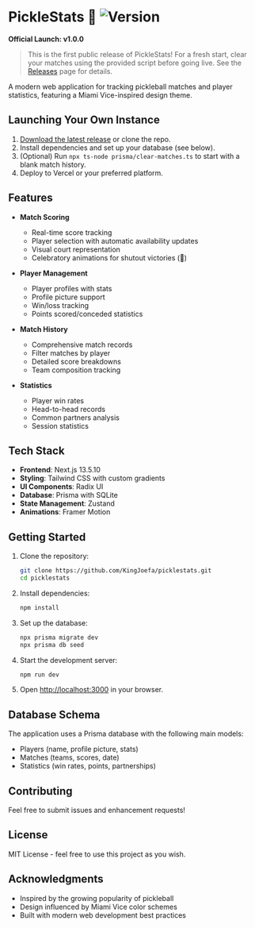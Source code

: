 # PickleStats 🏓 ![Version](https://img.shields.io/badge/version-v1.0.0-blueviolet)

**Official Launch: v1.0.0**

> This is the first public release of PickleStats! For a fresh start, clear your matches using the provided script before going live. See the [Releases](https://github.com/KingJoefa/picklestats/releases) page for details.

A modern web application for tracking pickleball matches and player statistics, featuring a Miami Vice-inspired design theme.

## Launching Your Own Instance

1. [Download the latest release](https://github.com/KingJoefa/picklestats/releases) or clone the repo.
2. Install dependencies and set up your database (see below).
3. (Optional) Run `npx ts-node prisma/clear-matches.ts` to start with a blank match history.
4. Deploy to Vercel or your preferred platform.

## Features

- **Match Scoring**
  - Real-time score tracking
  - Player selection with automatic availability updates
  - Visual court representation
  - Celebratory animations for shutout victories (🥒)

- **Player Management**
  - Player profiles with stats
  - Profile picture support
  - Win/loss tracking
  - Points scored/conceded statistics

- **Match History**
  - Comprehensive match records
  - Filter matches by player
  - Detailed score breakdowns
  - Team composition tracking

- **Statistics**
  - Player win rates
  - Head-to-head records
  - Common partners analysis
  - Session statistics

## Tech Stack

- **Frontend**: Next.js 13.5.10
- **Styling**: Tailwind CSS with custom gradients
- **UI Components**: Radix UI
- **Database**: Prisma with SQLite
- **State Management**: Zustand
- **Animations**: Framer Motion

## Getting Started

1. Clone the repository:
   ```bash
   git clone https://github.com/KingJoefa/picklestats.git
   cd picklestats
   ```

2. Install dependencies:
   ```bash
   npm install
   ```

3. Set up the database:
   ```bash
   npx prisma migrate dev
   npx prisma db seed
   ```

4. Start the development server:
   ```bash
   npm run dev
   ```

5. Open [http://localhost:3000](http://localhost:3000) in your browser.

## Database Schema

The application uses a Prisma database with the following main models:
- Players (name, profile picture, stats)
- Matches (teams, scores, date)
- Statistics (win rates, points, partnerships)

## Contributing

Feel free to submit issues and enhancement requests!

## License

MIT License - feel free to use this project as you wish.

## Acknowledgments

- Inspired by the growing popularity of pickleball
- Design influenced by Miami Vice color schemes
- Built with modern web development best practices 